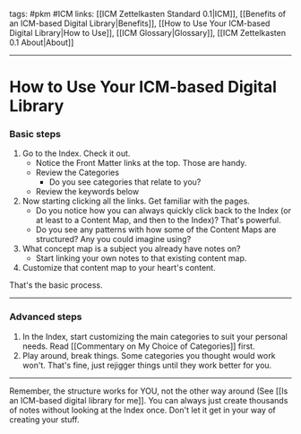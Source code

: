 tags: #pkm #ICM
links: [[ICM Zettelkasten Standard 0.1|ICM]], [[Benefits of an ICM-based Digital Library|Benefits]], [[How to Use Your ICM-based Digital Library|How to Use]], [[ICM Glossary|Glossary]], [[ICM Zettelkasten 0.1 About|About]]

---
# How to Use Your ICM-based Digital Library

### Basic steps
1. Go to the Index. Check it out. 
	- Notice the Front Matter links at the top. Those are handy.
	- Review the Categories
      - Do you see categories that relate to you?
    - Review the keywords below
2. Now starting clicking all the links. Get familiar with the pages. 
	- Do you notice how you can always quickly click back to the Index (or at least to a Content Map, and then to the Index)? That's powerful.
	- Do you see any patterns with how some of the Content Maps are structured? Any you could imagine using?
4. What concept map is a subject you already have notes on? 
	- Start linking your own notes to that existing content map. 
5. Customize that content map to your heart's content.

That's the basic process.

---
### Advanced steps
1. In the Index, start customizing the main categories to suit your personal needs. Read [[Commentary on My Choice of Categories]] first.
2. Play around, break things. Some categories you thought would work won't. That's fine, just rejigger things until they work better for you.

---
Remember, the structure works for YOU, not the other way around (See [[Is an ICM-based digital library for me]]. You can always just create thousands of notes without looking at the Index once. Don't let it get in your way of creating your stuff. 